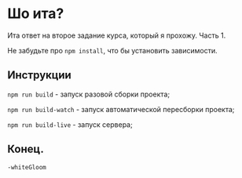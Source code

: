 # Шо ита?
Ита ответ на второе задание курса, который я прохожу. Часть 1.

Не забудьте про `npm install`, что бы установить зависимости.

## Инструкции
`npm run build`  - запуск разовой сборки проекта;

`npm run build-watch` - запуск автоматической пересборки проекта;

`npm run build-live` - запуск сервера;

## Конец.
`-whiteGloom`
